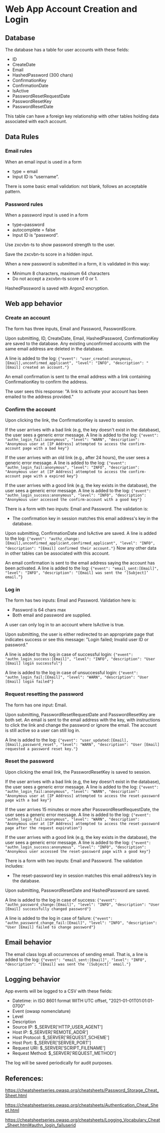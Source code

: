 # Web App Account Creation and Login

## Database 

The database has a table for user accounts with these fields:
- ID
- CreateDate
- Email
- HashedPassword (300 chars)
- ConfirmationKey
- ConfirmationDate
- IsActive
- PasswordResetRequestDate
- PasswordResetKey
- PasswordResetDate

This table can have a foreign key relationship with other tables holding data associated with each account.

## Data Rules

### Email rules
When an email input is used in a form
- type = email
- Input ID is “username”.

There is some basic email validation: not blank, follows an acceptable pattern.

### Password rules
When a password input is used in a form
- type=password
- autocomplete = false
- Input ID is “password”.

Use zxcvbn-ts to show password strength to the user. 

Save the zxcvbn-ts score in a hidden input.

When a new password is submitted in a form, it is validated in this way:
- Minimum 8 characters, maximum 64 characters
- Do not accept a zxcvbn-ts score of 0 or 1.

HashedPassword is saved with Argon2 encryption.


## Web app behavior

### Create an account

The form has three inputs, Email and Password, PasswordScore.

Upon submitting, ID, CreateDate, Email, HashedPassword, ConfirmationKey are saved to the database. Any existing unconfirmed accounts with the same email address are deleted in the database. 

A line is added to the log: `{"event": "user_created:anonymous,[Email],unconfirmed_applicant", "level": "INFO", "description": "[Email] created an account."}`

An email confirmation is sent to the email address with a link containing ConfirmationKey to confirm the address. 

The user sees this response: "A link to activate your account has been emailed to the address provided."

### Confirm the account

Upon clicking the link, the ConfirmationKey is saved to session.

If the user arrives with a bad link (e.g, the key doesn't exist in the database), the user sees a generic error message. A line is added to the log: `{"event": "authn_login_fail:anonymous", "level": "WARN", "description": "Anonymous user at [IP Address] attempted to access the confirm-account page with a bad key"}`

If the user arrives with an old link (e.g., after 24 hours), the user sees a generic error message. A line is added to the log: `{"event": "authn_login_fail:anonymous", "level": "INFO", "description": "Anonymous user at [IP Address] attempted to access the confirm-account page with a expired key"}`

If the user arrives with a good link (e.g, the key exists in the database), the user sees a generic error message. A line is added to the log: `{"event": "authn_login_success:anonymous", "level": "INFO", "description": "Anonymous user accessed the confirm-account with a good key"}`

There is a form with two inputs: Email and Password. The validation is:
- The confirmation key in session matches this email address's key in the database.

Upon submitting, ConfirmationDate and IsActive are saved.  A line is added to the log: `{"event": "authz_change:[Email],unconfirmed_applicant,confirmed_applicant", "level": "INFO", "description": "[Email] confirmed their account."}` Now any other data in other tables can be associated with this account.

An email confirmation is sent to the email address saying the account has been activated. A line is added to the log: `{"event": "email_sent:[Email]", "level": "INFO", "description": "[Email] was sent the ‘[Subject]’ email.”}`

### Log in

The form has two inputs: Email and Password. Validation here is:
- Password is 64 chars max
- Both email and password are supplied.

A user can only log in to an account where IsActive is true.

Upon submitting, the user is either redirected to an appropriate page that indicates success or see this message: "Login failed; Invalid user ID or password."

A line is added to the log in case of successful login: `{"event": "authn_login_success:[Email]", "level": "INFO", "description": "User [Email] login successful"}`

A line is added to the log in case of unsuccessful login: `{"event": "authn_login_fail:[Email]", "level": "WARN", "description": "User [Email] login failed"}`

### Request resetting the password

The form has one input: Email. 

Upon submitting, PasswordResetRequestDate and PasswordResetKey are both set. An email is sent to the email address with the key, with instructions to click the link and change the password or ignore the email. The account is still active so a user can still log in.

A line is added to the log: `{"event": "user_updated:[Email],[Email],password_reset", "level": "WARN", "description": "User [Email] requested a password reset key."}`

### Reset the password

Upon clicking the email link, the PasswordResetKey is saved to session.

If the user arrives with a bad link (e.g, the key doesn’t exist in the database), the user sees a generic error message. A line is added to the log: `{"event": "authn_login_fail:anonymous", "level": "WARN", "description": "Anonymous user at [IP Address] attempted to access the reset-password page with a bad key"}`

If the user arrives 15 minutes or more after PasswordResetRequestDate, the user sees a generic error message. A line is added to the log: `{"event": "authn_login_fail:anonymous", "level": "WARN", "description": "Anonymous user at [IP Address] attempted to access the reset-password page after the request expiration"}`

If the user arrives with a good link (e.g, the key exists in the database), the user sees a generic error message. A line is added to the log: `{"event": "authn_login_success:anonymous", "level": "INFO", "description": "Anonymous user accessed the reset-password page with a good key"}`

There is a form with two inputs: Email and Password. The validation includes:
- The reset-password key in session matches this email address’s key in the database.

Upon submitting, PasswordResetDate and HashedPassword are saved. 

A line is added to the log in case of success: `{"event": "authn_password_change:[Email]", "level": "INFO", "description": "User [Email] successfully changed password"}`

A line is added to the log in case of failure: `{"event": "authn_password_change_fail:[Email]", "level": "INFO", "description": "User [Email] failed to change password"}`

## Email behavior

The email class logs all occurrences of sending email. That is, a line is added to the log: `{"event": "email_sent:[Email]", "level": "INFO", "description": "[Email] was sent the ‘[Subject]’ email."}`

## Logging behavior

App events will be logged to a CSV with these fields:
- Datetime: in ISO 8601 format WITH UTC offset, "2021-01-01T01:01:01-0700"
- Event (owasp nomenclature)
- Level
- Description
- Source IP: $_SERVER['HTTP_USER_AGENT']
- Host IP: $_SERVER['REMOTE_ADDR']
- Host Protocol: $_SERVER['REQUEST_SCHEME']
- Host Port: $_SERVER['SERVER_PORT']
- Request URI: $_SERVER['SCRIPT_FILENAME']
- Request Method: $_SERVER['REQUEST_METHOD']

The log will be saved periodically for audit purposes.

## References:

https://cheatsheetseries.owasp.org/cheatsheets/Password_Storage_Cheat_Sheet.html

https://cheatsheetseries.owasp.org/cheatsheets/Authentication_Cheat_Sheet.html

https://cheatsheetseries.owasp.org/cheatsheets/Logging_Vocabulary_Cheat_Sheet.html#authn_login_failuserid
